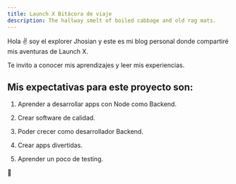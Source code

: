 ```yaml
---
title: Launch X Bitácora de viaje
description: The hallway smelt of boiled cabbage and old rag mats.
---
```


Hola ✌️ soy el explorer Jhosian y este es mi blog personal donde compartiré mis aventuras de Launch X.

Te invito a conocer mis aprendizajes y leer mis experiencias.


## Mis expectativas para este proyecto son:

  1.  Aprender a desarrollar apps con Node como Backend.
   
  2.  Crear software de calidad.
  
  3.  Poder crecer como desarrollador Backend.
  
  5.  Crear apps divertidas.
  
  6.  Aprender un poco de testing.


🚀
